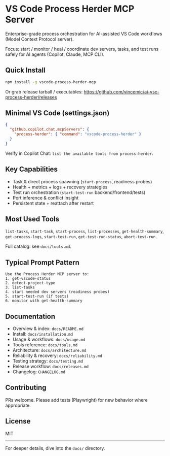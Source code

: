 # VS Code Process Herder MCP Server

Enterprise-grade process orchestration for AI-assisted VS Code workflows (Model Context Protocol server).

Focus: start / monitor / heal / coordinate dev servers, tasks, and test runs safely for AI agents (Copilot, Claude, MCP CLI).

## Quick Install

```bash
npm install -g vscode-process-herder-mcp
```

Or grab release tarball / executables: https://github.com/vincemic/ai-vsc-process-herder/releases

## Minimal VS Code (settings.json)

```json
{
  "github.copilot.chat.mcpServers": {
    "process-herder": { "command": "vscode-process-herder" }
  }
}
```

Verify in Copilot Chat: `list the available tools from process-herder`.

## Key Capabilities

- Task & direct process spawning (`start-process`, readiness probes)
- Health + metrics + logs + recovery strategies
- Test run orchestration (`start-test-run` backend/frontend/tests)
- Port inference & conflict insight
- Persistent state + reattach after restart

## Most Used Tools

`list-tasks`, `start-task`, `start-process`, `list-processes`, `get-health-summary`, `get-process-logs`, `start-test-run`, `get-test-run-status`, `abort-test-run`.

Full catalog: see `docs/tools.md`.

## Typical Prompt Pattern

```
Use the Process Herder MCP server to:
1. get-vscode-status
2. detect-project-type
3. list-tasks
4. start needed dev servers (readiness probes)
5. start-test-run (if tests)
6. monitor with get-health-summary
```

## Documentation

- Overview & index: `docs/README.md`
- Install: `docs/installation.md`
- Usage & workflows: `docs/usage.md`
- Tools reference: `docs/tools.md`
- Architecture: `docs/architecture.md`
- Reliability & recovery: `docs/reliability.md`
- Testing strategy: `docs/testing.md`
- Release workflow: `docs/releases.md`
- Changelog: `CHANGELOG.md`

## Contributing

PRs welcome. Please add tests (Playwright) for new behavior where appropriate.

## License

MIT

---
For deeper details, dive into the `docs/` directory.
